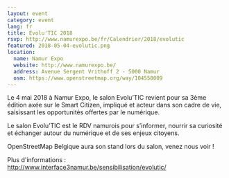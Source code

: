 ```yaml
---
layout: event
category: event
lang: fr
title: Evolu'TIC 2018
rsvp: http://www.namurexpo.be/fr/Calendrier/2018/evolutic
featured: 2018-05-04-evolutic.png
location:
  name: Namur Expo
  website: http://www.namurexpo.be/
  address: Avenue Sergent Vrithoff 2 - 5000 Namur
  osm: https://www.openstreetmap.org/way/104558009
---
```


Le 4 mai 2018 à Namur Expo, le salon Evolu’TIC revient pour sa 3ème édition axée sur le Smart Citizen, impliqué et acteur dans son cadre de vie, saisissant les opportunités offertes par le numérique.

Le salon Evolu’TIC est le RDV namurois pour s’informer, nourrir sa curiosité et échanger autour du numérique et de ses enjeux citoyens.

OpenStreetMap Belgique aura son stand lors du salon, venez nous voir !

Plus d'informations : <http://www.interface3namur.be/sensibilisation/evolutic/>
